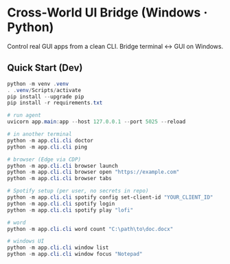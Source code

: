 # Cross-World UI Bridge (Windows · Python)

Control real GUI apps from a clean CLI. Bridge terminal ↔ GUI on Windows.

## Quick Start (Dev)
```powershell
python -m venv .venv
. .venv/Scripts/activate
pip install --upgrade pip
pip install -r requirements.txt

# run agent
uvicorn app.main:app --host 127.0.0.1 --port 5025 --reload

# in another terminal
python -m app.cli.cli doctor
python -m app.cli.cli ping

# browser (Edge via CDP)
python -m app.cli.cli browser launch
python -m app.cli.cli browser open "https://example.com"
python -m app.cli.cli browser tabs

# Spotify setup (per user, no secrets in repo)
python -m app.cli.cli spotify config set-client-id "YOUR_CLIENT_ID"
python -m app.cli.cli spotify login
python -m app.cli.cli spotify play "lofi"

# word
python -m app.cli.cli word count "C:\path\to\doc.docx"

# windows UI
python -m app.cli.cli window list
python -m app.cli.cli window focus "Notepad"
```
